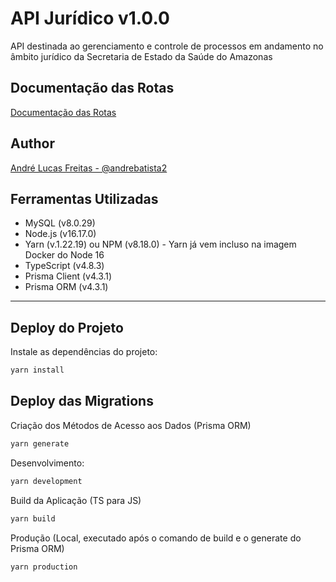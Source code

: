 # API Jurídico v1.0.0

API destinada ao gerenciamento e controle de processos em andamento no âmbito jurídico da Secretaria de Estado da
Saúde do Amazonas

## Documentação das Rotas

[Documentação das Rotas](http://localhost:3700/api/v1/docs)

## Author

[André Lucas Freitas - @andrebatista2](https://www.github.com/andrebatista2)

## Ferramentas Utilizadas

- MySQL (v8.0.29)
- Node.js (v16.17.0)
- Yarn (v.1.22.19) ou NPM (v8.18.0) - Yarn já vem incluso na imagem Docker do Node 16
- TypeScript (v4.8.3)
- Prisma Client (v4.3.1)
- Prisma ORM (v4.3.1)

---

## Deploy do Projeto

Instale as dependências do projeto:

```bash
yarn install
```

## Deploy das Migrations

Criação dos Métodos de Acesso aos Dados (Prisma ORM)

```bash
yarn generate
```

Desenvolvimento:

```bash
yarn development
```

Build da Aplicação (TS para JS)

```bash
yarn build
```

Produção (Local, executado após o comando de build e o generate do Prisma ORM)

```bash
yarn production
```

